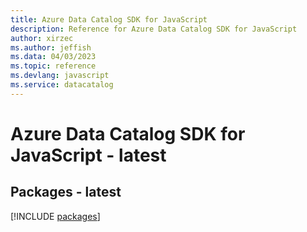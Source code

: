```yaml
---
title: Azure Data Catalog SDK for JavaScript
description: Reference for Azure Data Catalog SDK for JavaScript
author: xirzec
ms.author: jeffish
ms.data: 04/03/2023
ms.topic: reference
ms.devlang: javascript
ms.service: datacatalog
---
```

# Azure Data Catalog SDK for JavaScript - latest
## Packages - latest
[!INCLUDE [packages](data-catalog-index.md)]